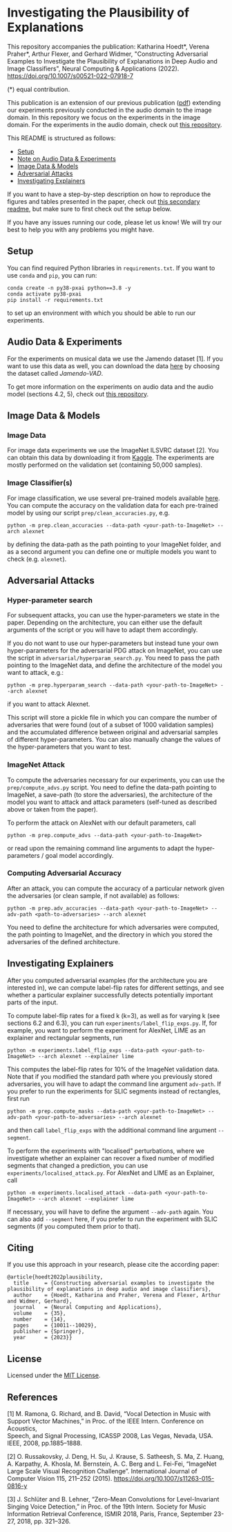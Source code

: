 # Investigating the Plausibility of Explanations 

This repository accompanies the publication: 
Katharina Hoedt*, Verena Praher*, Arthur Flexer, and Gerhard Widmer, 
"Constructing Adversarial Examples to Investigate the Plausibility of Explanations in Deep Audio and Image Classifiers",
Neural Computing & Applications (2022). https://doi.org/10.1007/s00521-022-07918-7

(*) equal contribution.

This publication is an extension of our previous publication ([pdf](https://archives.ismir.net/ismir2021/paper/000066.pdf)) extending our experiments previously conducted in the audio domain to the image domain. In this repository we focus on the experiments in the image domain. 
For the experiments in the audio domain, check out 
[this repository](https://github.com/CPJKU/veracity).

This README is structured as follows:

* [Setup](#setup)
* [Note on Audio Data & Experiments](#audio)
* [Image Data & Models](#images)
* [Adversarial Attacks](#attacks)
* [Investigating Explainers](#explainers)

If you want to have a step-by-step description on how to reproduce the figures and tables
presented in the paper, check out [this secondary readme](REPRODUCTION.md), but make sure
to first check out the setup below.

If you have any issues running our code, please let us know! We will try our best 
to help you with any problems you might have.

## Setup <a name="setup"></a>
You can find required Python libraries in `requirements.txt`. If you want to use `conda`
and `pip`, you can run:

```
conda create -n py38-pxai python==3.8 -y
conda activate py38-pxai
pip install -r requirements.txt
```

to set up an environment with which you should be able to run our experiments. 

## Audio Data & Experiments <a name="audio"></a>
For the experiments on musical data we use the Jamendo dataset [1]. If you want to use this data as well, you can download the data 
[here](https://www.ismir.net/resources/datasets/) by choosing the dataset called *Jamendo-VAD*.

To get more information on the experiments on audio data and the audio model (sections 4.2, 5),
check out [this repository](https://github.com/CPJKU/veracity).


## Image Data & Models <a name="images"></a>

### Image Data
For image data experiments we use the ImageNet ILSVRC dataset [2]. You can obtain this
data by downloading it from [Kaggle](https://www.kaggle.com/competitions/imagenet-object-localization-challenge/data).
The experiments are mostly performed on the validation set (containing 50,000 samples).


### Image Classifier(s)
For image classification, we use several pre-trained models available [here](https://pytorch.org/vision/stable/models.html).
You can compute the accuracy on the validation data for each pre-trained model
by using our script `prep/clean_accuracies.py`, e.g.

```
python -m prep.clean_accuracies --data-path <your-path-to-ImageNet> --arch alexnet
```

by defining the data-path as the path pointing to your ImageNet folder, and as a second
argument you can define one or multiple models you want to check (e.g. `alexnet`).

## Adversarial Attacks <a name="attacks"></a>

### Hyper-parameter search
For subsequent attacks, you can use the hyper-parameters we state in the paper. Depending on 
the architecture, you can either use the default arguments  of the script or you will 
have to adapt them accordingly. 

If you do not want to use our hyper-parameters but instead tune your own 
hyper-parameters for the adversarial PDG attack on ImageNet,
you can use the script in `adversarial/hyperparam_search.py`. You need to pass the path
pointing to the ImageNet data, and define the architecture of the model you want to attack, e.g.:

```
python -m prep.hyperparam_search --data-path <your-path-to-ImageNet> --arch alexnet
```

if you want to attack Alexnet. 

This script will store a pickle file in which you can compare
the number of adversaries that were found (out of a subset of 1000 validation samples) and
the accumulated difference between original and adversarial samples of different hyper-parameters.
You can also manually change the values of the hyper-parameters that you want to test. 

### ImageNet Attack

To compute the adversaries necessary for our experiments, you can use the 
`prep/compute_advs.py` script. You need to define the data-path pointing to ImageNet,
a save-path (to store the adversaries), the architecture of the model you want to attack and
attack parameters (self-tuned as described above or taken from the paper). 

To perform the attack on AlexNet with our default parameters, call

```
python -m prep.compute_advs --data-path <your-path-to-ImageNet>
```

or read upon the remaining command line arguments to adapt the hyper-parameters / goal model
accordingly.

### Computing Adversarial Accuracy

After an attack, you can compute the accuracy of a particular network given the adversaries
(or clean sample, if not available) as follows:

``` 
python -m prep.adv_accuracies --data-path <your-path-to-ImageNet> --adv-path <path-to-adversaries> --arch alexnet
```

You need to define the architecture for which adversaries were computed,
the path pointing to ImageNet, and the directory in which
you stored the adversaries of the defined architecture. 

## Investigating Explainers <a name="explainers"></a>

After you computed adversarial examples (for the architecture you are interested in), 
we can compute label-flip rates for different settings, and see whether a particular
explainer successfully detects potentially important parts of the input. 

To compute label-flip rates for a fixed k (k=3), as well as for varying k (see sections 6.2
and 6.3), you can run `experiments/label_flip_exps.py`. If, for example, you want to 
perform the experiment for AlexNet, LIME as an explainer and rectangular segments, run

```
python -m experiments.label_flip_exps --data-path <your-path-to-ImageNet> --arch alexnet --explainer lime 
```

This computes the label-flip rates for 10% of the ImageNet validation data.
Note that if you modified the standard path where you previously stored adversaries,
you will have to adapt the command line argument `adv-path`. 
If you prefer to run the experiments for SLIC segments instead of rectangles, first run 

```
python -m prep.compute_masks --data-path <your-path-to-ImageNet> --adv-path <your-path-to-adversaries> --arch alexnet
```

and then call `label_flip_exps` with the additional command line argument `--segment`. 

To perform the experiments with "localised" perturbations, where we investigate whether
an explainer can recover a fixed number of modified segments that changed a prediction, 
you can use `experiments/localised_attack.py`. For AlexNet and LIME as an Explainer, call

``` 
python -m experiments.localised_attack --data-path <your-path-to-ImageNet> --arch alexnet --explainer lime
``` 

If necessary, you will have to define the argument `--adv-path` again.
You can also add `--segment` here, if you prefer to run the experiment with SLIC segments
(if you computed them prior to that). 


## Citing
If you use this approach in your research, please cite the according paper:

```
@article{hoedt2022plausibility,
  title     = {Constructing adversarial examples to investigate the plausibility of explanations in deep audio and image classifiers},
  author    = {Hoedt, Katharina and Praher, Verena and Flexer, Arthur and Widmer, Gerhard},
  journal   = {Neural Computing and Applications},
  volume    = {35},
  number    = {14},
  pages     = {10011--10029},
  publisher = {Springer},
  year      = {2023}}
```

## License
Licensed under the [MIT License](LICENSE).

## References

[1] M.  Ramona,  G.  Richard,  and  B.  David,  “Vocal  Detection  in  Music  with  Support 
Vector  Machines,”  in Proc. of the IEEE Intern. Conference on Acoustics,  
Speech,  and  Signal  Processing,  ICASSP 2008,  Las  Vegas,  Nevada,  USA.
IEEE,  2008,  pp.1885–1888.

[2] O. Russakovsky, J. Deng, H. Su, J. Krause, S. Satheesh, S. Ma, Z. Huang, 
A. Karpathy, A. Khosla, M. Bernstein, A. C. Berg and L. Fei-Fei, “ImageNet Large 
Scale Visual Recognition Challenge”. International Journal of Computer Vision 115, 
211–252 (2015). https://doi.org/10.1007/s11263-015-0816-y

[3] J. Schlüter and B. Lehner,  “Zero-Mean Convolutions for Level-Invariant Singing 
Voice Detection,” in Proc. of the 19th Intern. Society for Music 
Information Retrieval Conference, ISMIR 2018, Paris, France, September 23-27, 2018, pp. 321–326.